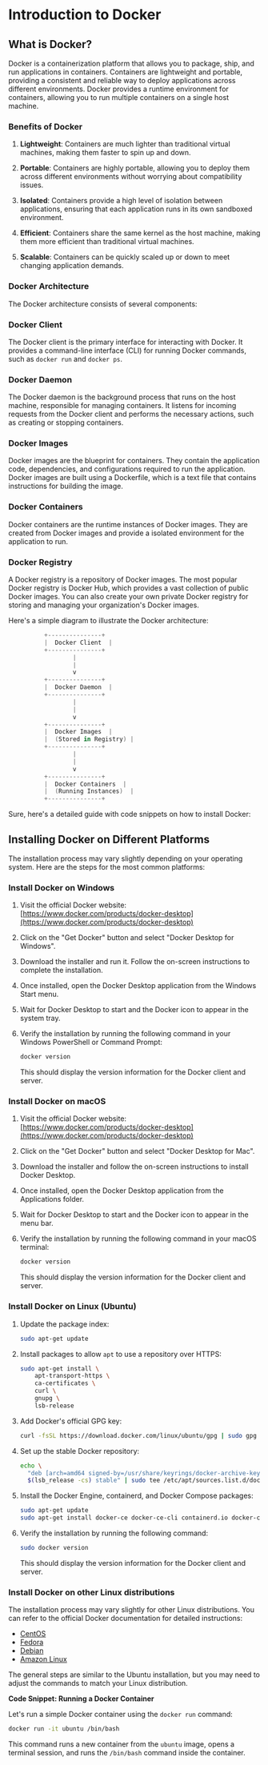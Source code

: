 # Introduction to Docker

## What is Docker?

Docker is a containerization platform that allows you to package, ship, and run applications in containers. Containers are lightweight and portable, providing a consistent and reliable way to deploy applications across different environments. Docker provides a runtime environment for containers, allowing you to run multiple containers on a single host machine.

### Benefits of Docker

1. **Lightweight**: Containers are much lighter than traditional virtual machines, making them faster to spin up and down.

2. **Portable**: Containers are highly portable, allowing you to deploy them across different environments without worrying about compatibility issues.
3. **Isolated**: Containers provide a high level of isolation between applications, ensuring that each application runs in its own sandboxed environment.
4. **Efficient**: Containers share the same kernel as the host machine, making them more efficient than traditional virtual machines.
5. **Scalable**: Containers can be quickly scaled up or down to meet changing application demands.

### Docker Architecture

The Docker architecture consists of several components:

### Docker Client

The Docker client is the primary interface for interacting with Docker. It provides a command-line interface (CLI) for running Docker commands, such as `docker run` and `docker ps`.

### Docker Daemon

The Docker daemon is the background process that runs on the host machine, responsible for managing containers. It listens for incoming requests from the Docker client and performs the necessary actions, such as creating or stopping containers.

### Docker Images

Docker images are the blueprint for containers. They contain the application code, dependencies, and configurations required to run the application. Docker images are built using a Dockerfile, which is a text file that contains instructions for building the image.

### Docker Containers

Docker containers are the runtime instances of Docker images. They are created from Docker images and provide a isolated environment for the application to run.

### Docker Registry

A Docker registry is a repository of Docker images. The most popular Docker registry is Docker Hub, which provides a vast collection of public Docker images. You can also create your own private Docker registry for storing and managing your organization's Docker images.

Here's a simple diagram to illustrate the Docker architecture:

```ps1
          +---------------+
          |  Docker Client  |
          +---------------+
                  |
                  |
                  v
          +---------------+
          |  Docker Daemon  |
          +---------------+
                  |
                  |
                  v
          +---------------+
          |  Docker Images  |
          |  (Stored in Registry) |
          +---------------+
                  |
                  |
                  v
          +---------------+
          |  Docker Containers  |
          |  (Running Instances)  |
          +---------------+
```

Sure, here's a detailed guide with code snippets on how to install Docker:

## Installing Docker on Different Platforms

The installation process may vary slightly depending on your operating system. Here are the steps for the most common platforms:

### Install Docker on Windows

1. Visit the official Docker website: [https://www.docker.com/products/docker-desktop](https://www.docker.com/products/docker-desktop)
2. Click on the "Get Docker" button and select "Docker Desktop for Windows".
3. Download the installer and run it. Follow the on-screen instructions to complete the installation.
4. Once installed, open the Docker Desktop application from the Windows Start menu.
5. Wait for Docker Desktop to start and the Docker icon to appear in the system tray.
6. Verify the installation by running the following command in your Windows PowerShell or Command Prompt:

   ```bash
   docker version
   ```

   This should display the version information for the Docker client and server.

### Install Docker on macOS

1. Visit the official Docker website: [https://www.docker.com/products/docker-desktop](https://www.docker.com/products/docker-desktop)
2. Click on the "Get Docker" button and select "Docker Desktop for Mac".
3. Download the installer and follow the on-screen instructions to install Docker Desktop.
4. Once installed, open the Docker Desktop application from the Applications folder.
5. Wait for Docker Desktop to start and the Docker icon to appear in the menu bar.
6. Verify the installation by running the following command in your macOS terminal:

   ```bash
   docker version
   ```

   This should display the version information for the Docker client and server.

### Install Docker on Linux (Ubuntu)

1. Update the package index:

   ```bash
   sudo apt-get update
   ```

2. Install packages to allow `apt` to use a repository over HTTPS:

   ```bash
   sudo apt-get install \
       apt-transport-https \
       ca-certificates \
       curl \
       gnupg \
       lsb-release
   ```

3. Add Docker's official GPG key:

   ```bash
   curl -fsSL https://download.docker.com/linux/ubuntu/gpg | sudo gpg --dearmor -o /usr/share/keyrings/docker-archive-keyring.gpg
   ```

4. Set up the stable Docker repository:

   ```bash
   echo \
     "deb [arch=amd64 signed-by=/usr/share/keyrings/docker-archive-keyring.gpg] https://download.docker.com/linux/ubuntu \
     $(lsb_release -cs) stable" | sudo tee /etc/apt/sources.list.d/docker.list > /dev/null
   ```

5. Install the Docker Engine, containerd, and Docker Compose packages:

   ```bash
   sudo apt-get update
   sudo apt-get install docker-ce docker-ce-cli containerd.io docker-compose-plugin
   ```

6. Verify the installation by running the following command:

   ```bash
   sudo docker version
   ```

   This should display the version information for the Docker client and server.

### Install Docker on other Linux distributions

The installation process may vary slightly for other Linux distributions. You can refer to the official Docker documentation for detailed instructions:

- [CentOS](https://docs.docker.com/engine/install/centos/)
- [Fedora](https://docs.docker.com/engine/install/fedora/)
- [Debian](https://docs.docker.com/engine/install/debian/)
- [Amazon Linux](https://docs.docker.com/engine/install/amazon/)

The general steps are similar to the Ubuntu installation, but you may need to adjust the commands to match your Linux distribution.

**Code Snippet: Running a Docker Container**

Let's run a simple Docker container using the `docker run` command:

```bash
docker run -it ubuntu /bin/bash
```

This command runs a new container from the `ubuntu` image, opens a terminal session, and runs the `/bin/bash` command inside the container.
